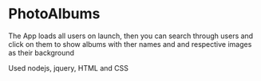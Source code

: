 # PhotoAlbums

The App loads all users on launch, then you can search through users and click on them to show albums with ther names and and respective images as their background

Used nodejs, jquery, HTML and CSS
